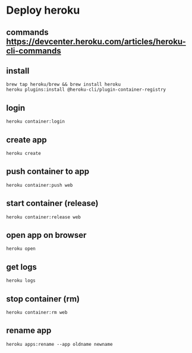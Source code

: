 # Deploy heroku 
## commands https://devcenter.heroku.com/articles/heroku-cli-commands

## install
`brew tap heroku/brew && brew install heroku`      
`heroku plugins:install @heroku-cli/plugin-container-registry`   

## login
`heroku container:login`

## create app
`heroku create`

## push container to app
`heroku container:push web`

## start container (release)
`heroku container:release web`

## open app on browser
`heroku open`

## get logs
`heroku logs`

## stop container (rm)
`heroku container:rm web`

## rename app
`heroku apps:rename --app oldname newname`